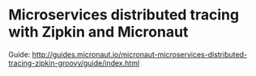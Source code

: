 # Microservices distributed tracing with Zipkin and Micronaut #

Guide: http://guides.micronaut.io/micronaut-microservices-distributed-tracing-zipkin-groovy/guide/index.html

